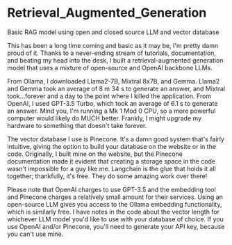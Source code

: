 # Retrieval_Augmented_Generation
Basic RAG model using open and closed source LLM and vector database

This has been a long time coming and basic as it may be, I'm pretty damn proud of it. Thanks to a never-ending stream of tutorials, documentation, and beating my head into the desk, I built a retrieval-augmented generation model that uses a mixture of open-source and OpenAI backbone LLMs. 

From Ollama, I downloaded Llama2-7B, Mixtral 8x7B, and Gemma. Llama2 and Gemma took an average of 8 m 34 s to generate an answer, and Mixtral took...forever and a day to the point where I killed the application. From OpenAI, I used GPT-3.5 Turbo, which took an average of 6.1 s to generate an answer. Mind you, I'm running a Mk 1 Mod 0 CPU, so a more powerful computer would likely do MUCH better. Frankly, I might upgrade my hardware to something that doesn't take forever. 

The vector database I use is Pinecone. It's a damn good system that's fairly intuitive, giving the option to build your database on the website or in the code. Originally, I built mine on the website, but the Pinecone documentation made it evident that creating a storage space in the code wasn't impossible for a guy like me. Langchain is the glue that holds it all together; thankfully, it's free. They do some amazing work over there!

Please note that OpenAI charges to use GPT-3.5 and the embedding tool and Pinecone charges a relatively small amount for their services. Using an open-source LLM gives you access to the Ollama embedding functionality, which is similarly free. I have notes in the code about the vector length for whichever LLM model you'd like to use with your database of choice. If you use OpenAI and/or Pinecone, you'll need to generate your API key, because you can't use mine. 

